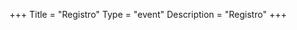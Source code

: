 +++
Title = "Registro"
Type = "event"
Description = "Registro"
+++

<div style="width:100%; text-align:left;">

</div>
